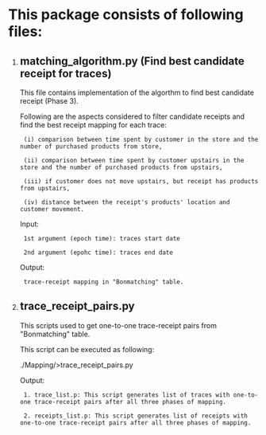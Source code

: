 # This package consists of following files:



1. ## matching_algorithm.py (Find best candidate receipt for traces)

    This file contains implementation of the algorthm to find best candidate receipt (Phase 3).
    
     Following are the aspects considered to filter candidate receipts and find the best receipt mapping for each trace:
     
        (i) comparison between time spent by customer in the store and the number of purchased products from store, 
     
        (ii) comparison between time spent by customer upstairs in the store and the number of purchased products from upstairs, 
     
        (iii) if customer does not move upstairs, but receipt has products from upstairs, 
     
        (iv) distance between the receipt's products' location and customer movement.
    
    
    Input: 
    
        1st argument (epoch time): traces start date
        
        2nd argument (epohc time): traces end date
        
    Output:
    
        trace-receipt mapping in "Bonmatching" table.


2. ## trace_receipt_pairs.py

     This scripts used to get one-to-one trace-receipt pairs from "Bonmatching" table.
     
     This script can be executed as following:
     
    ./Mapping/>trace_receipt_pairs.py 
     
    
    Output:
    
        1. trace_list.p: This script generates list of traces with one-to-one trace-receipt pairs after all three phases of mapping.
        
        2. receipts_list.p: This script generates list of receipts with one-to-one trace-receipt pairs after all three phases of mapping.
    
    
    
     
     


